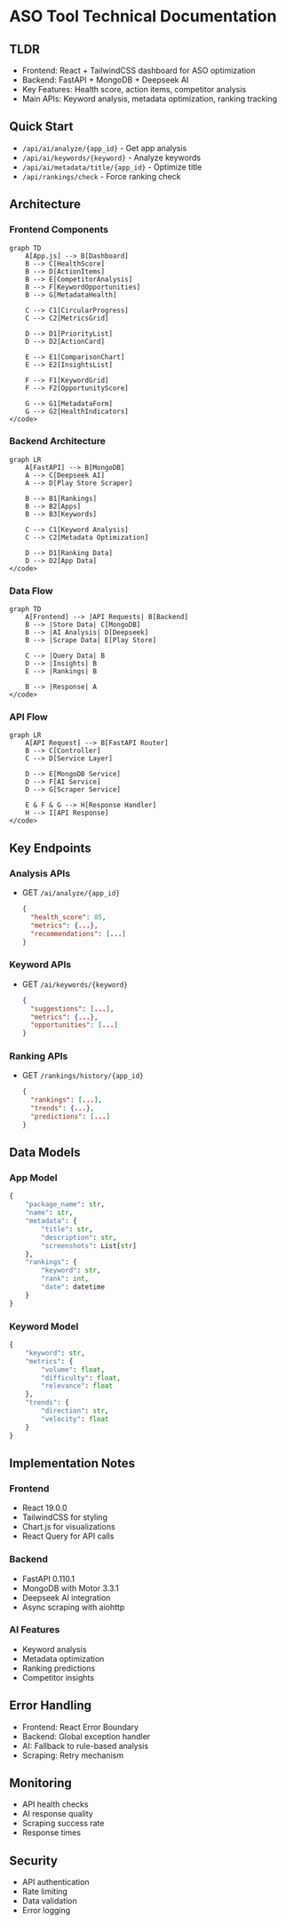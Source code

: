 # ASO Tool Technical Documentation

## TLDR
- Frontend: React + TailwindCSS dashboard for ASO optimization
- Backend: FastAPI + MongoDB + Deepseek AI
- Key Features: Health score, action items, competitor analysis
- Main APIs: Keyword analysis, metadata optimization, ranking tracking

## Quick Start
- `/api/ai/analyze/{app_id}` - Get app analysis
- `/api/ai/keywords/{keyword}` - Analyze keywords
- `/api/ai/metadata/title/{app_id}` - Optimize title
- `/api/rankings/check` - Force ranking check

## Architecture

### Frontend Components
```mermaid
graph TD
    A[App.js] --> B[Dashboard]
    B --> C[HealthScore]
    B --> D[ActionItems]
    B --> E[CompetitorAnalysis]
    B --> F[KeywordOpportunities]
    B --> G[MetadataHealth]
    
    C --> C1[CircularProgress]
    C --> C2[MetricsGrid]
    
    D --> D1[PriorityList]
    D --> D2[ActionCard]
    
    E --> E1[ComparisonChart]
    E --> E2[InsightsList]
    
    F --> F1[KeywordGrid]
    F --> F2[OpportunityScore]
    
    G --> G1[MetadataForm]
    G --> G2[HealthIndicators]
</code>
```

### Backend Architecture
```mermaid
graph LR
    A[FastAPI] --> B[MongoDB]
    A --> C[Deepseek AI]
    A --> D[Play Store Scraper]
    
    B --> B1[Rankings]
    B --> B2[Apps]
    B --> B3[Keywords]
    
    C --> C1[Keyword Analysis]
    C --> C2[Metadata Optimization]
    
    D --> D1[Ranking Data]
    D --> D2[App Data]
</code>
```

### Data Flow
```mermaid
graph TD
    A[Frontend] --> |API Requests| B[Backend]
    B --> |Store Data| C[MongoDB]
    B --> |AI Analysis| D[Deepseek]
    B --> |Scrape Data| E[Play Store]
    
    C --> |Query Data| B
    D --> |Insights| B
    E --> |Rankings| B
    
    B --> |Response| A
</code>
```

### API Flow
```mermaid
graph LR
    A[API Request] --> B[FastAPI Router]
    B --> C[Controller]
    C --> D[Service Layer]
    
    D --> E[MongoDB Service]
    D --> F[AI Service]
    D --> G[Scraper Service]
    
    E & F & G --> H[Response Handler]
    H --> I[API Response]
</code>
```

## Key Endpoints

### Analysis APIs
- GET `/ai/analyze/{app_id}`
  ```json
  {
    "health_score": 85,
    "metrics": {...},
    "recommendations": [...]
  }
  ```

### Keyword APIs
- GET `/ai/keywords/{keyword}`
  ```json
  {
    "suggestions": [...],
    "metrics": {...},
    "opportunities": [...]
  }
  ```

### Ranking APIs
- GET `/rankings/history/{app_id}`
  ```json
  {
    "rankings": [...],
    "trends": {...},
    "predictions": [...]
  }
  ```

## Data Models

### App Model
```python
{
    "package_name": str,
    "name": str,
    "metadata": {
        "title": str,
        "description": str,
        "screenshots": List[str]
    },
    "rankings": {
        "keyword": str,
        "rank": int,
        "date": datetime
    }
}
```

### Keyword Model
```python
{
    "keyword": str,
    "metrics": {
        "volume": float,
        "difficulty": float,
        "relevance": float
    },
    "trends": {
        "direction": str,
        "velocity": float
    }
}
```

## Implementation Notes

### Frontend
- React 19.0.0
- TailwindCSS for styling
- Chart.js for visualizations
- React Query for API calls

### Backend
- FastAPI 0.110.1
- MongoDB with Motor 3.3.1
- Deepseek AI integration
- Async scraping with aiohttp

### AI Features
- Keyword analysis
- Metadata optimization
- Ranking predictions
- Competitor insights

## Error Handling
- Frontend: React Error Boundary
- Backend: Global exception handler
- AI: Fallback to rule-based analysis
- Scraping: Retry mechanism

## Monitoring
- API health checks
- AI response quality
- Scraping success rate
- Response times

## Security
- API authentication
- Rate limiting
- Data validation
- Error logging
